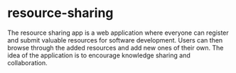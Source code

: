 # resource-sharing
The resource sharing app is a web application where everyone can register and submit valuable resources for software development. Users can then browse through the added resources and add new ones of their own. The idea of the application is to encourage knowledge sharing and collaboration.
